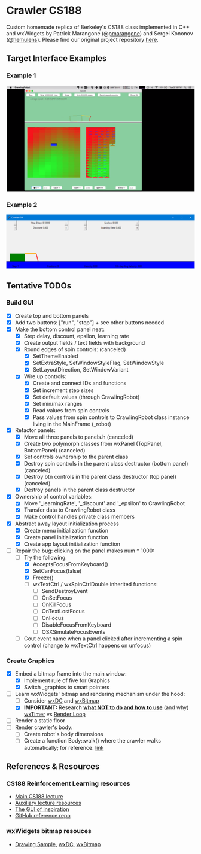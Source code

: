 # Crawler CS188

Custom homemade replica of Berkeley's CS188 class implemented in C++ and wxWidgets by Patrick Marangone (@[pmarangone](https://github.com/pmarangone)) and Sergei Kononov (@[hemulens](https://github.com/hemulens)). Please find our original project repository [here](https://github.com/pmarangone/crawler/tree/master).

## Target Interface Examples

### Example 1

![Target interface of the project](_resources/img/example-berkeley-1.png "Crawler CS188")

### Example 2

![Target interface of the project](_resources/img/example-berkeley-2.png "Crawler CS188")

## Tentative TODOs

### Build GUI

- [x] Create top and bottom panels
- [x] Add two buttons: ["run", "stop"] + see other buttons needed
- [x] Make the bottom control panel neat:
  - [x] Step delay, discount, epsilon, learning rate
  - [x] Create output fields / text fields with background
  - [x] Round edges of spin controls: (canceled)
    - [x] SetThemeEnabled
    - [x] SetExtraStyle, SetWindowStyleFlag, SetWindowStyle
    - [x] SetLayoutDirection, SetWindowVariant
  - [x] Wire up controls:
    - [x] Create and connect IDs and functions
    - [x] Set increment step sizes
    - [x] Set default values (through CrawlingRobot)
    - [x] Set min/max ranges
    - [x] Read values from spin controls
    - [x] Pass values from spin controls to CrawlingRobot class instance living in the MainFrame (_robot)
- [x] Refactor panels:
  - [x] Move all three panels to panels.h (canceled)
  - [x] Create two polymorph classes from wxPanel (TopPanel, BottomPanel) (canceled)
  - [x] Set controls ownership to the parent class
  - [x] Destroy spin controls in the parent class destructor (bottom panel) (canceled)
  - [x] Destroy btn controls in the parent class destructor (top panel) (canceled)
  - [x] Destroy panels in the parent class destructor
- [x] Ownership of control variables:
  - [x] Move '_learningRate', '_discount' and '_epsilon' to CrawlingRobot
  - [x] Transfer data to CrawlingRobot class
  - [x] Make control handles private class members
- [x] Abstract away layout initialization process
  - [x] Create menu initialization function
  - [x] Create panel initialization function
  - [x] Create app layout initialization function
- [ ] Repair the bug: clicking on the panel makes num * 1000:
  - [ ] Try the following:
    - [x] AcceptsFocusFromKeyboard()
    - [x] SetCanFocus(false)
    - [x] Freeze()
    - [ ] wxTextCtrl / wxSpinCtrlDouble inherited functions:
      - [ ] SendDestroyEvent
      - [ ] OnSetFocus
      - [ ] OnKillFocus
      - [ ] OnTextLostFocus
      - [ ] OnFocus
      - [ ] DisableFocusFromKeyboard
      - [ ] OSXSimulateFocusEvents
  - [ ] Cout event name when a panel clicked after incrementing a spin control (change to wxTextCtrl happens on unfocus)

### Create Graphics

- [x] Embed a bitmap frame into the main window:
  - [x] Implement rule of five for Graphics
  - [x] Switch _graphics to smart pointers
- [ ] Learn wxWidgets' bitmap and rendering mechanism under the hood:
  - [ ] Consider [wxDC](https://docs.wxwidgets.org/3.1.4/classwx_d_c.html) and [wxBitmap](https://docs.wxwidgets.org/3.1.4/classwx_bitmap.html)
  - [x] **IMPORTANT:** Research **[what NOT to do and how to use](https://wiki.wxwidgets.org/Making_a_render_loop)** (and why) [wxTimer](https://docs.wxwidgets.org/trunk/classwx_timer.html) vs [Render Loop](https://wiki.wxwidgets.org/Making_a_render_loop)
- [ ] Render a static floor
- [ ] Render crawler's body:
  - [ ] Create robot's body dimensions
  - [ ] Create a function Body::walk() where the crawler walks automatically; for reference: [link](https://github.com/rwwaskk/CS188-Berkeley/blob/master/reinforcement/crawler.py)

## References & Resources

### CS188 Reinforcement Learning resources

- [Main CS188 lecture](https://www.youtube.com/watch?v=TiXS7vROBEg&t=775s)
- [Auxiliary lecture resources](https://www.youtube.com/watch?v=aTcIQWMPmJY&t=607s&ab_channel=CS188)
- [The GUI of inspiration](https://www.youtube.com/watch?v=PBjVn5OWK0k)
- [GitHub reference repo](https://github.com/kdavis42/cs188reinforcement)

### wxWidgets bitmap resouces

- [Drawing Sample](https://docs.wxwidgets.org/3.1.4/page_samples.html#page_samples_drawing), [wxDC](https://docs.wxwidgets.org/3.1.4/classwx_d_c.html), [wxBitmap](https://docs.wxwidgets.org/3.1.4/classwx_bitmap.html)
